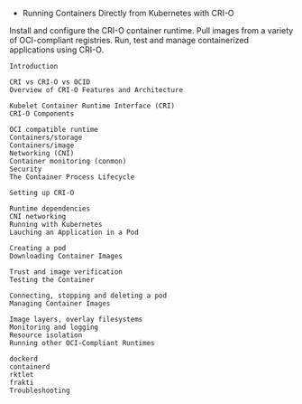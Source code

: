 - Running Containers Directly from Kubernetes with CRI-O 

Install and configure the CRI-O container runtime.
Pull images from a variety of OCI-compliant registries.
Run, test and manage containerized applications using CRI-O.


```
Introduction

CRI vs CRI-O vs OCID
Overview of CRI-O Features and Architecture

Kubelet Container Runtime Interface (CRI)
CRI-O Components

OCI compatible runtime
Containers/storage
Containers/image
Networking (CNI)
Container monitoring (conmon)
Security
The Container Process Lifecycle

Setting up CRI-O

Runtime dependencies
CNI networking
Running with Kubernetes
Lauching an Application in a Pod

Creating a pod
Downloading Container Images

Trust and image verification
Testing the Container

Connecting, stopping and deleting a pod
Managing Container Images

Image layers, overlay filesystems
Monitoring and logging
Resource isolation
Running other OCI-Compliant Runtimes

dockerd
containerd
rktlet
frakti
Troubleshooting
```
